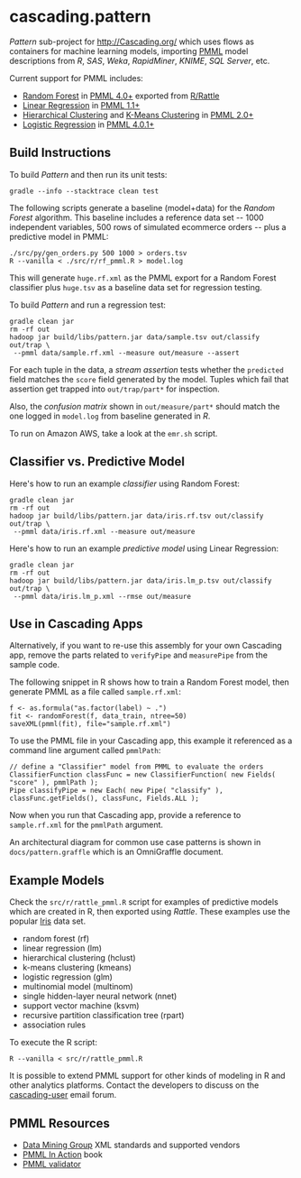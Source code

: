 cascading.pattern
=================
_Pattern_ sub-project for http://Cascading.org/ which uses flows as
containers for machine learning models, importing
[PMML](http://en.wikipedia.org/wiki/Predictive_Model_Markup_Language)
model descriptions from _R_, _SAS_, _Weka_, _RapidMiner_, _KNIME_,
_SQL Server_, etc.

Current support for PMML includes:

 * [Random Forest](http://en.wikipedia.org/wiki/Random_forest) in [PMML 4.0+](http://www.dmg.org/v4-0-1/MultipleModels.html) exported from [R/Rattle](http://cran.r-project.org/web/packages/rattle/index.html)
 * [Linear Regression](http://en.wikipedia.org/wiki/Linear_regression) in [PMML 1.1+](http://www.dmg.org/v1-1/generalregression.html)
 * [Hierarchical Clustering](http://en.wikipedia.org/wiki/Hierarchical_clustering) and [K-Means Clustering](http://en.wikipedia.org/wiki/K-means_clustering) in [PMML 2.0+](http://www.dmg.org/v2-0/ClusteringModel.html)
 * [Logistic Regression](http://en.wikipedia.org/wiki/Logistic_regression) in [PMML 4.0.1+](http://www.dmg.org/v4-0-1/Regression.html)


Build Instructions
------------------
To build _Pattern_ and then run its unit tests:

    gradle --info --stacktrace clean test

The following scripts generate a baseline (model+data) for the _Random
Forest_ algorithm. This baseline includes a reference data set -- 
1000 independent variables, 500 rows of simulated ecommerce orders --
plus a predictive model in PMML:

    ./src/py/gen_orders.py 500 1000 > orders.tsv
    R --vanilla < ./src/r/rf_pmml.R > model.log

This will generate `huge.rf.xml` as the PMML export for a Random
Forest classifier plus `huge.tsv` as a baseline data set for
regression testing.

To build _Pattern_ and run a regression test:

    gradle clean jar
    rm -rf out
    hadoop jar build/libs/pattern.jar data/sample.tsv out/classify out/trap \
     --pmml data/sample.rf.xml --measure out/measure --assert

For each tuple in the data, a _stream assertion_ tests whether the
`predicted` field matches the `score` field generated by the
model. Tuples which fail that assertion get trapped into
`out/trap/part*` for inspection.

Also, the _confusion matrix_ shown in `out/measure/part*` should
match the one logged in `model.log` from baseline generated in _R_.

To run on Amazon AWS, take a look at the `emr.sh` script.


Classifier vs. Predictive Model
-------------------------------
Here's how to run an example _classifier_ using Random Forest:

    gradle clean jar
    rm -rf out
    hadoop jar build/libs/pattern.jar data/iris.rf.tsv out/classify out/trap \
     --pmml data/iris.rf.xml --measure out/measure

Here's how to run an example _predictive model_ using Linear Regression:

    gradle clean jar
    rm -rf out
    hadoop jar build/libs/pattern.jar data/iris.lm_p.tsv out/classify out/trap \
     --pmml data/iris.lm_p.xml --rmse out/measure


Use in Cascading Apps
---------------------
Alternatively, if you want to re-use this assembly for your own
Cascading app, remove the parts related to `verifyPipe` and
`measurePipe` from the sample code.

The following snippet in R shows how to train a Random Forest model,
then generate PMML as a file called `sample.rf.xml`:

    f <- as.formula("as.factor(label) ~ .")
    fit <- randomForest(f, data_train, ntree=50)
    saveXML(pmml(fit), file="sample.rf.xml")

To use the PMML file in your Cascading app, this example it
referenced as a command line argument called `pmmlPath`:

    // define a "Classifier" model from PMML to evaluate the orders
    ClassifierFunction classFunc = new ClassifierFunction( new Fields( "score" ), pmmlPath );
    Pipe classifyPipe = new Each( new Pipe( "classify" ), classFunc.getFields(), classFunc, Fields.ALL );

Now when you run that Cascading app, provide a reference to
`sample.rf.xml` for the `pmmlPath` argument.

An architectural diagram for common use case patterns is shown in
`docs/pattern.graffle` which is an OmniGraffle document.


Example Models
--------------
Check the `src/r/rattle_pmml.R` script for examples of predictive
models which are created in R, then exported using _Rattle_.
These examples use the popular
[Iris](http://en.wikipedia.org/wiki/Iris_flower_data_set) data set.

 * random forest (rf)
 * linear regression (lm)
 * hierarchical clustering (hclust)
 * k-means clustering (kmeans)
 * logistic regression (glm)
 * multinomial model (multinom)
 * single hidden-layer neural network (nnet)
 * support vector machine (ksvm)
 * recursive partition classification tree (rpart)
 * association rules

To execute the R script:

    R --vanilla < src/r/rattle_pmml.R

It is possible to extend PMML support for other kinds of modeling in R
and other analytics platforms.  Contact the developers to discuss on
the [cascading-user](https://groups.google.com/forum/?fromgroups#!forum/cascading-user)
email forum.


PMML Resources
--------------
 * [Data Mining Group](http://www.dmg.org/) XML standards and supported vendors
 * [PMML In Action](http://www.amazon.com/dp/1470003244) book 
 * [PMML validator](http://www.zementis.com/pmml_tools.htm)
